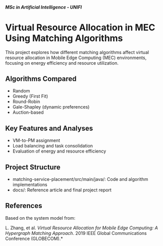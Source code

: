 ##### MSc in Artificial Intelligence - UNIFI

# Virtual Resource Allocation in MEC Using Matching Algorithms

This project explores how different matching algorithms affect virtual resource allocation in Mobile Edge Computing (MEC) environments, focusing on energy efficiency and resource utilization.

## Algorithms Compared
- Random
- Greedy (First Fit)
- Round-Robin
- Gale-Shapley (dynamic preferences)
- Auction-based

## Key Features and Analyses
- VM-to-PM assignment
- Load balancing and task consolidation
- Evaluation of energy and resource efficiency

## Project Structure
- matching-service-placement/src/main/java/: Code and algorithm implementations
- docs/: Reference article and final project report



## References
Based on the system model from:

L. Zhang, et al. *Virtual Resource Allocation for Mobile Edge Computing: A Hypergraph Matching Approach*. 2019 IEEE Global Communications Conference (GLOBECOM).*
